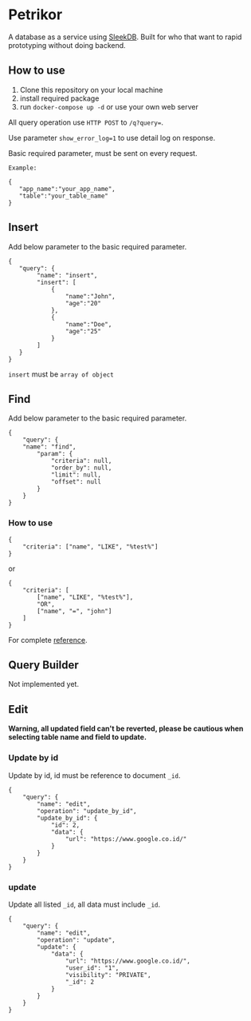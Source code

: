 
# Petrikor

A database as a service using [SleekDB](https://github.com/rakibtg/SleekDB). Built for who that want to rapid prototyping without doing backend.

## How to use
1. Clone this repository on your local machine
2. install required package
3. run `docker-compose up -d` or use your own web server

All query operation use `HTTP POST` to `/q?query=`.

Use parameter `show_error_log=1` to use detail log on response.

Basic required parameter, must be sent on every request.

    Example:
    
    {
       "app_name":"your_app_name",
       "table":"your_table_name"
    }

## Insert

Add below parameter to the basic required parameter.
	
    {
       "query": {
            "name": "insert",
            "insert": [
                {
                    "name":"John",
                    "age":"20"
                },
                {
                    "name":"Doe",
                    "age":"25"
                }
            ]
       }
    }
	
`insert` must be `array of object`

## Find
Add below parameter to the basic required parameter.

    {
        "query": {
        "name": "find",
            "param": {
                "criteria": null,
                "order_by": null,
                "limit": null,
                "offset": null
            }
        }
    }

### How to use

    {
        "criteria": ["name", "LIKE", "%test%"]
    }

or

    {
        "criteria": [
            ["name", "LIKE", "%test%"],
            "OR",
            ["name", "=", "john"]
        ]
    }


For complete [reference](https://sleekdb.github.io/#/fetch-data#findBy).
## Query Builder

Not implemented yet.

## Edit
**Warning, all updated field can't be reverted, please be cautious when selecting table name and field to update.**

### Update by id
Update by id, id must be reference to document `_id`.

    {
        "query": {
            "name": "edit",
            "operation": "update_by_id",
            "update_by_id": {
                "id": 2,
                "data": {
                    "url": "https://www.google.co.id/"
                }
            }
        }
    }

### update
Update all listed `_id`, all data must include `_id`.

    {
        "query": {
            "name": "edit",
            "operation": "update",
            "update": {
                "data": {
                    "url": "https://www.google.co.id/",
                    "user_id": "1",
                    "visibility": "PRIVATE",
                    "_id": 2
                }
            }
        }
    }
